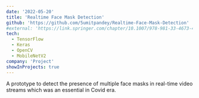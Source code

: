 ```yaml
---
date: '2022-05-20'
title: 'Realtime Face Mask Detection'
github: 'https://github.com/5umitpandey/Realtime-Face-Mask-Detection'
#external: 'https://link.springer.com/chapter/10.1007/978-981-33-4673-4_49'
tech:
  - TensorFlow
  - Keras
  - OpenCV
  - MobileNetV2
company: 'Project'
showInProjects: true
---
```


A prototype to detect the presence of multiple face masks in real-time video streams which was an essential in Covid era.

